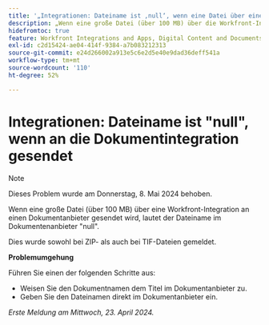 ```yaml
---
title: '„Integrationen: Dateiname ist ‚null‘, wenn eine Datei über eine Integration an AEM gesendet wird“'
description: „Wenn eine große Datei (über 100 MB) über die Workfront-Integration an Adobe Experience Manager gesendet wird, ist der Dateiname in AEM ‚null‘. '
hidefromtoc: true
feature: Workfront Integrations and Apps, Digital Content and Documents
exl-id: c2d15424-ae04-414f-9384-a7b083212313
source-git-commit: e24d266002a913e5c6e2d5e40e9dad36deff541a
workflow-type: tm+mt
source-wordcount: '110'
ht-degree: 52%

---
```


# Integrationen: Dateiname ist &quot;null&quot;, wenn an die Dokumentintegration gesendet

>[!NOTE]
>
>Dieses Problem wurde am Donnerstag, 8. Mai 2024 behoben.

Wenn eine große Datei (über 100 MB) über eine Workfront-Integration an einen Dokumentanbieter gesendet wird, lautet der Dateiname im Dokumentenanbieter &quot;null&quot;.

Dies wurde sowohl bei ZIP- als auch bei TIF-Dateien gemeldet.

**Problemumgehung**

Führen Sie einen der folgenden Schritte aus:

* Weisen Sie den Dokumentnamen dem Titel im Dokumentanbieter zu.
* Geben Sie den Dateinamen direkt im Dokumentanbieter ein.

_Erste Meldung am Mittwoch, 23. April 2024._

